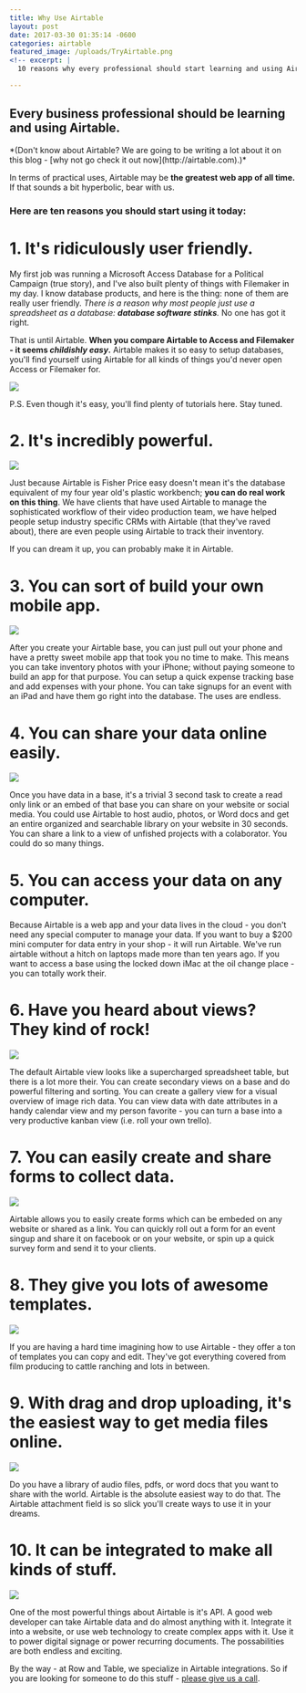 ```yaml
---
title: Why Use Airtable
layout: post
date: 2017-03-30 01:35:14 -0600
categories: airtable
featured_image: /uploads/TryAirtable.png
<!-- excerpt: |
  10 reasons why every professional should start learning and using Airtable today. -->

---
```


## Every business professional should be learning and using Airtable.

<!--more-->

<div class="callout" markdown="1">
*(Don't know about Airtable? We are going to be writing a lot about it on this blog - [why not go check it out now](http://airtable.com).)*  
</div>

In terms of practical uses, Airtable may be **the greatest web app of all time.** If that sounds a bit hyperbolic, bear with us.  

### Here are ten reasons you should start using it today:

# 1. It's ridiculously user friendly.

My first job was running a Microsoft Access Database for a Political Campaign (true story), and I've also built plenty of things with Filemaker in my day.  I know database products, and here is the thing: none of them are really user friendly.  *There is a reason why most people just use a spreadsheet as a database: **database software stinks**.*  No one has got it right.

That is until Airtable.  **When you compare Airtable to Access and Filemaker - it seems *childishly easy*.**  Airtable makes it so easy to setup databases, you'll find yourself using Airtable for all kinds of things you'd never open Access or Filemaker for.

![]({{site.url}}/uploads/easy.gif)

<div class="callout" markdown="1">
P.S.  Even though it's easy, you'll find plenty of tutorials here.  Stay tuned.
</div>

# 2. It's incredibly powerful.

![]({{site.url}}/uploads/powerful.gif)

Just because Airtable is Fisher Price easy doesn't mean it's the database equivalent of my four year old's plastic workbench; **you can do real work on this thing**.  We have clients that have used Airtable to manage the sophisticated workflow of their video production team,  we have helped people setup industry specific CRMs with Airtable (that they've raved about), there are even people using Airtable to track their inventory.


If you can dream it up, you can probably make it in Airtable. 

# 3. You can sort of build your own mobile app.

![]({{site.url}}/uploads/app.gif)

After you create your Airtable base, you can just pull out your phone and have a pretty sweet mobile app that took you no time to make.  This means you can take inventory photos with your iPhone; without paying someone to build an app for that purpose.  You can setup a quick expense tracking base and add expenses with your phone.  You can take signups for an event with an iPad and have them go right into the database.  The uses are endless.

# 4. You can share your data online easily.

![]({{site.url}}/uploads/share.gif)

Once you have data in a base, it's a trivial 3 second task to create a read only link or an embed of that base you can share on your website or social media.  You could use Airtable to host audio, photos, or Word docs and get an entire organized and searchable library on your website in 30 seconds.  You can share a link to a view of unfished projects with a colaborator.  You could do so many things.

# 5. You can access your data on any computer.

Because Airtable is a web app and your data lives in the cloud - you don't need any special computer to manage your data.  If you want to buy a $200 mini computer for data entry in your shop - it will run Airtable.  We've run airtable without a hitch on laptops made more than ten years ago. If you want to access a base using the locked down iMac at the oil change place - you can totally work their.    

# 6. Have you heard about views?  They kind of rock!

![]({{site.url}}/uploads/views.gif)

The default Airtable view looks like a supercharged spreadsheet table, but there is a lot more their.  You can create secondary views on a base and do powerful filtering and sorting.  You can create a gallery view for a visual overview of image rich data.  You can view data with date attributes in a handy calendar view and my person favorite - you can turn a base into a very productive kanban view (i.e. roll your own trello).

# 7. You can easily create and share forms to collect data.

![]({{site.url}}/uploads/forms.gif)

Airtable allows you to easily create forms which can be embeded on any website or shared as a link.  You can quickly roll out a form for an event singup and share it on facebook or on your website, or spin up a quick survey form and send it to your clients.  

# 8. They give you lots of awesome templates.

![]({{site.url}}/uploads/templates.gif)

If you are having a hard time imagining how to use Airtable - they offer a ton of templates you can copy and edit. They've got everything covered from film producing to cattle ranching and lots in between.

# 9. With drag and drop uploading, it's the easiest way to get media files online.

![]({{site.url}}/uploads/uploading.gif)


Do you have a library of audio files, pdfs, or word docs that you want to share with the world.  Airtable is the absolute easiest way to do that.  The Airtable attachment field is so slick you'll create ways to use it in your dreams.

# 10. It can be integrated to make all kinds of stuff.

![]({{site.url}}/uploads/makeThings.png)

One of the most powerful things about Airtable is it's API.  A good web developer can take Airtable data and do almost anything with it.  Integrate it into a website, or use web technology to create complex apps with it.  Use it to power digital signage or power recurring documents.  The possabilities are both endless and exciting.

<div class="callout"><p>By the way - at Row and Table, we specialize in Airtable integrations.  So if you are looking for someone to do this stuff - <a href="#" data-featherlight="{{site.url}}/hire.html .hire" >please give us a call</a>.</p></div>